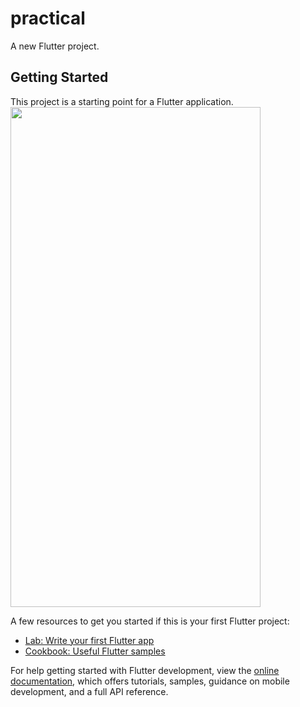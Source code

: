 # practical

A new Flutter project.

## Getting Started

This project is a starting point for a Flutter application.
<img src="https://github.com/vikan123/practical/assets/121440762/9efda2be-1775-4604-b924-d26527fcad6b" width = "400" height = "800">



A few resources to get you started if this is your first Flutter project:

- [Lab: Write your first Flutter app](https://docs.flutter.dev/get-started/codelab)
- [Cookbook: Useful Flutter samples](https://docs.flutter.dev/cookbook)

For help getting started with Flutter development, view the
[online documentation](https://docs.flutter.dev/), which offers tutorials,
samples, guidance on mobile development, and a full API reference.
